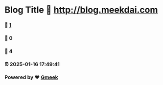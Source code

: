 # Blog Title :link: http://blog.meekdai.com 
### :page_facing_up: [1](http://blog.meekdai.com/tag.html) 
### :speech_balloon: 0 
### :hibiscus: 4 
### :alarm_clock: 2025-01-16 17:49:41 
### Powered by :heart: [Gmeek](https://github.com/Meekdai/Gmeek)
